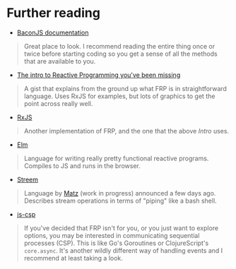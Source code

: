 # Further reading

* [BaconJS documentation](http://baconjs.github.io)
> Great place to look. I recommend reading the entire thing once or twice before starting coding so you get a sense of all the methods that are available to you.

* [The intro to Reactive Programming you've been missing](https://gist.github.com/staltz/868e7e9bc2a7b8c1f754)
> A gist that explains from the
ground up what FRP is in straightforward language. Uses RxJS for examples, but lots of graphics to get the point across really well.

* [RxJS](http://reactive-extensions.github.io/RxJS/)
> Another implementation of FRP, and the one that the above _Intro_ uses.

* [Elm](http://elm-lang.org)
> Language for writing really pretty functional reactive programs. Compiles to JS and runs in the browser.

* [Streem](https://github.com/matz/streem)
> Language by [Matz](https://github.com/matz) (work in progress) announced a few days ago. Describes stream operations in terms of "piping" like a bash shell.

* [js-csp](https://github.com/jlongster/js-csp)
> If you've decided that FRP isn't for you, or you just want to explore options, you may be interested in communicating sequential processes (CSP). This is like Go's Goroutines or ClojureScript's `core.async`. It's another wildly different way of handling events and I recommend at least taking a look.
